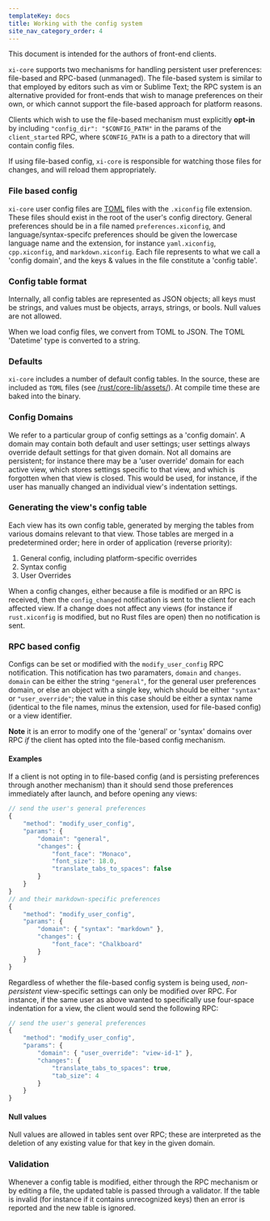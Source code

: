 ```yaml
---
templateKey: docs
title: Working with the config system
site_nav_category_order: 4
---
```


This document is intended for the authors of front-end clients.

`xi-core` supports two mechanisms for handling persistent user preferences:
file-based and RPC-based (unmanaged). The file-based system is similar to that employed by
editors such as vim or Sublime Text; the RPC system is an alternative provided
for front-ends that wish to manage preferences on their own, or which cannot
support the file-based approach for platform reasons.

Clients which wish to use the file-based mechanism must explicitly **opt-in** by
including `"config_dir": "$CONFIG_PATH"` in the params of the `client_started` RPC,
where `$CONFIG_PATH` is a path to a directory that will contain config files.

If using file-based config, `xi-core` is responsible for watching those files
for changes, and will reload them appropriately.

### File based config

`xi-core` user config files are [TOML](https://github.com/toml-lang/toml) files with
the `.xiconfig` file extension. These files should exist in the root of the
user's config directory. General preferences should be in a file named
`preferences.xiconfig`, and language/syntax-specifc preferences should be given
the lowercase language name and the extension, for instance `yaml.xiconfig`,
`cpp.xiconfig`, and `markdown.xiconfig`. Each file represents to what we call
a 'config domain', and the keys & values in the file constitute a 'config
table'.

### Config table format

Internally, all config tables are represented as JSON objects; all keys must be
strings, and values must be objects, arrays, strings, or bools. Null values are
not allowed.

When we load config files, we convert from TOML to JSON. The TOML 'Datetime'
type is converted to a string.

### Defaults

`xi-core` includes a number of default config tables. In the source, these are
included as `TOML` files (see
[/rust/core-lib/assets/](https://github.com/xi-editor/xi-editor/blob/master/rust/core-lib/assets/)).
At compile time these are baked into the binary.

### Config Domains

We refer to a particular group of config settings as a 'config domain'. A domain
may contain both default and user settings; user settings always override
default settings for that given domain. Not all domains are persistent; for
instance there may be a 'user override' domain for each active view, which
stores settings specific to that view, and which is forgotten when that view
is closed. This would be used, for instance, if the user has manually changed
an individual view's indentation settings.

### Generating the view's config table

Each view has its own config table, generated by merging the tables from various
domains relevant to that view. Those tables are merged in a predetermined order;
here in order of application (reverse priority):

1. General config, including platform-specific overrides
2. Syntax config
3. User Overrides

When a config changes, either because a file is modified or an RPC is received,
then the `config_changed` notification is sent to the client for each affected
view. If a change does not affect any views (for instance if `rust.xiconfig` is
modified, but no Rust files are open) then no notification is sent.

### RPC based config

Configs can be set or modified with the `modify_user_config` RPC notification.
This notification has two paramaters, `domain` and `changes`. `domain` can be
either the string `"general"`, for the general user preferences domain, or else
an object with a single key, which should be either `"syntax"` or
`"user_override"`; the value in this case should be either a syntax name
(identical to the file names, minus the extension, used for file-based config)
or a view identifier.

**Note** it is an error to modify one of the 'general' or 'syntax' domains over
RPC _if_ the client has opted into the file-based config mechanism.

#### Examples

If a client is not opting in to file-based config (and is persisting
preferences through another mechanism) than it should send those
preferences immediately after launch, and before opening any views:

```js
// send the user's general preferences
{
    "method": "modify_user_config",
    "params": {
        "domain": "general",
        "changes": {
            "font_face": "Monaco",
            "font_size": 18.0,
            "translate_tabs_to_spaces": false
        }
    }
}
// and their markdown-specific preferences
{
    "method": "modify_user_config",
    "params": {
        "domain": { "syntax": "markdown" },
        "changes": {
            "font_face": "Chalkboard"
        }
    }
}
```

Regardless of whether the file-based config system is being used,
_non-persistent_ view-specific settings can only be modified over RPC. For
instance, if the same user as above wanted to specifically use four-space
indentation for a view, the client would send the following RPC:

```js
// send the user's general preferences
{
    "method": "modify_user_config",
    "params": {
        "domain": { "user_override": "view-id-1" },
        "changes": {
            "translate_tabs_to_spaces": true,
            "tab_size": 4
        }
    }
}
```

#### Null values

Null values are allowed in tables sent over RPC; these are interpreted as the
deletion of any existing value for that key in the given domain.

### Validation

Whenever a config table is modified, either through the RPC mechanism or by
editing a file, the updated table is passed through a validator. If the table is
invalid (for instance if it contains unrecognized keys) then an error is
reported and the new table is ignored.
